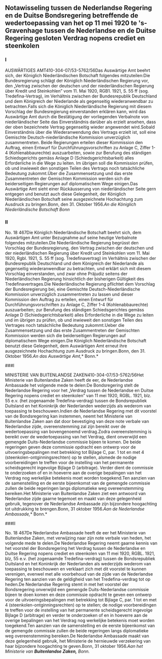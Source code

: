 <meta http-equiv='Content-Type' content='text/html; charset=utf-8' />

## Notawisseling tussen de Nederlandse Regering en de Duitse Bondsregering betreffende de wedertoepassing van het op 11 mei 1920 te 's-Gravenhage tussen de Nederlandse en de Duitse Regering gesloten Verdrag nopens crediet en steenkolen

### I  

AUSWÄRTIGES AMT410-304-07/53-5762/56Das Auswärtige Amt beehrt sich, der Königlich Niederländischen Botschaft folgendes mitzuteilen:Die Bundesregierung schlägt der Königlich Niederländischen Regierung vor, den „Vertrag zwischen der deutschen und der niederländischen Regierung über Kredit und Steinkohlen” vom 11. Mai 1920, RGB1. 1921, S. 55 ff (sog. Tredefina-Vertrag), im Verhältnis zwischen der Bundesrepublik Deutschland und dem Königreich der Niederlande als gegenseitig wiederanwendbar zu betrachten.Falls sich die Königlich Niederländische Regierung mit diesem Vorschlag der Bundesregierung einverstanden erklären kann, wird das Auswärtige Amt durch die Bestätigung der vorliegenden Verbalnote von niederländischer Seite das Einverständnis darüber als erzielt ansehen, dass der oben bezeichnete Vertrag gegenseitig wieder angewendet wird.Sobald Einverständnis über die Wiederanwendung des Vertrags erzielt ist, soll eine Gemischte Deutsch-niederländische Kommission unverzüglich zusammentreten. Beide Regierungen erteilen dieser Kommission den Auftrag, einen Entwurf für Durchführungsvorschriften zu Anlage C, Ziffer 1-4 (Kohlenabbaurechte) auszuarbeiten, sowie zur Berufung des ständigen Schiedsgerichts gemäss Anlage D (Schiedsgerichtsbarkeit) alles Erforderliche in die Wege zu leiten. Im übrigen soll die Kommission prüfen, ob und inwieweit den sonstigen Teilen des Vertrags noch tatsächliche Bedeutung zukommt.Über die Zusammensetzung und das erste Zusammentreten der Gemischten Kommission werden sich die beiderseitigen Regierungen auf diplomatischem Wege einigen.Das Auswärtige Amt sieht einer Rückäusserung von niederländischer Seite gern entgegen und benutzt auch diese Gelegenheit, der Königlich Niederländischen Botschaft seine ausgezeichnete Hochachtung zum Ausdruck zu bringen.Bonn, den 31. Oktober 1956.*An die* *Königlich Niederländische Botschaft* *Bonn*   

### II  

No. 18 467Die Königlich Niederländische Botschaft beehrt sich, dem Auswärtigen Amt unter Bezugnahme auf seine heutige Verbalnote folgendes mitzuteilen.Die Niederländische Regierung begrüsst den Vorschlag der Bundesregierung, den Vertrag zwischen der deutschen und der niederländischen Regierung über Kredit und Steinkohlen vom 11. Mai 1920, Rgbl. 1921, S. 55 ff (sog. Tredefinavertrag) im Verhältnis zwischen der Bundesrepublik Deutschland und dem Königreich der Niederlande als gegenseitig wiederanwendbar zu betrachten, und erklärt sich mit diesem Vorschlag einverstanden, und zwar ohne Präjudiz seitens der Niederländischen Regierung hinsichtlich der bisherigen Gültigkeit des Tredefinavertrages.Die Niederländische Regierung pflichtet dem Vorschlag der Bundesregierung bei, eine Gemischte Deutsch-Niederländische Kommission unverzüglich zusammentreten zu lassen und dieser Kommission den Auftrag zu erteilen, einen Entwurf für Durchführungsvorschriften zu Anlage C, Ziffer 1-4 (Kohlenabbaurechte) auszuarbeiten; zur Berufung des ständigen Schiedsgerichtes gemäss Anlage D (Schiedsgerichtsbarkeit) alles Erforderliche in die Wege zu leiten und im übrigen zu prüfen, ob und inwieweit den sonstigen Teilen des Vertrages noch tatsächliche Bedeutung zukommt.Ueber die Zusammensetzung und das erste Zusammentreten der Gemischten Kommission werden sich die beiderseitigen Regierungen auf diplomatischem Wege einigen.Die Königlich Niederländische Botschaft benutzt diese Gelegenheit, dem Auswärtigen Amt erneut ihre ausgezeichnete Hochachtung zum Ausdruck zu bringen.Bonn, den 31. Oktober 1956.*An das* *Auswärtige Amt,** Bonn.*   

###I 

MINISTERIE VAN BUITENLANDSE ZAKEN410-304-07/53-5762/56Het Ministerie van Buitenlandse Zaken heeft de eer, de Nederlandse Ambassade het volgende mede te delen:De Bondsregering stelt de Nederlandse Regering voor het „Verdrag tussen de Nederlandse en Duitse Regering nopens crediet en steenkolen” van 11 mei 1920, RGBL. 1921, blz. 55 e.v. (het zogenaamde Tredefina-verdrag) tussen de Bondsrepubliek Duitsland en het Koninkrijk der Nederlanden wederzijds als wederom van toepassing te beschouwen.Indien de Nederlandse Regering met dit voorstel van de Bondsregering kan instemmen, neemt het Ministerie van Buitenlandse Zaken aan dat door bevestiging van deze note verbale van Nederlandse zijde, overeenstemming zal zijn bereikt over de wedertoepassing van bovengenoemd verdrag.Zodra overeenstemming is bereikt over de wedertoepassing van het Verdrag, dient onverwijld een gemengde Duits-Nederlandse commissie bijeen te komen. De beide regeringen geven deze commissie opdracht een ontwerp voor de uitvoeringsbepalingen met betrekking tot Bijlage C, par. 1 tot en met 4 (steenkolen-ontginningsrechten) op te stellen, alsmede de nodige voorbereidingen te treffen voor de instelling van het permanente scheidsgerecht ingevolge Bijlage D (arbitrage). Verder dient de commissie te onderzoeken of en in hoeverre aan de overige bepalingen van het Verdrag nog werkelijke betekenis moet worden toegekend.Ten aanzien van de samenstelling en de eerste bijeenkomst van de gemengde commissie zullen de beide regeringen langs diplomatieke weg overeenstemming bereiken.Het Ministerie van Buitenlandse Zaken ziet een antwoord van Nederlandse zijde gaarne tegemoet en maakt van deze gelegenheid gebruik, tegenover de Nederlandse Ambassade zijn bijzondere hoogachting tot uitdrukking te brengen.Bonn, 31 oktober 1956.*Aan de Nederlandse Ambassade,** Bonn.*

###II 

No. 18 467De Nederlandse Ambassade heeft de eer het Ministerie van Buitenlandse Zaken, met verwijzing naar zijn note verbale van heden, het volgende mede te delen.De Nederlandse Regering neemt gaarne kennis van het voorstel der Bondsregering het Verdrag tussen de Nederlandse en Duitse Regering nopens crediet en steenkolen van 11 mei 1920, RGBL. 1921, blz, 55 e.v. (het zogenaamde Tredefina-verdrag) tussen de Bondsrepubliek Duitsland en het Koninkrijk der Nederlanden als wederzijds wederom van toepassing te beschouwen en verklaart zich met dit voorstel te kunnen verenigen, evenwel met alle voorbehoud van de zijde van de Nederlandse Regering ten aanzien van de geldigheid van het Tredefina-verdrag tot op heden.De Nederlandse Regering stemt in met het voorstel der Bondsregering onverwijld een gemengde Duits-Nederlandse commissie bijeen te doen komen en deze commissie opdracht te geven een ontwerp voor de uitvoeringsbepalingen met betrekking tot Bijlage C, par. 1 tot en met 4 (steenkolen-ontginningsrechten) op te stellen; de nodige voorbereidingen te treffen voor de instelling van het permanente scheidsgerecht ingevolge Bijlage D (arbitrage) en verder te onderzoeken of en in hoeverre aan de overige bepalingen van het Verdrag nog werkelijke betekenis moet worden toegekend.Ten aanzien van de samenstelling en de eerste bijeenkomst van de gemengde commissie zullen de beide regeringen langs diplomatieke weg overeenstemming bereiken.De Nederlandse Ambassade maakt van deze gelegenheid gebruik, het Ministerie de hernieuwde verzekering van haar bijzondere hoogachting te geven.Bonn, 31 oktober 1956.*Aan het Ministerie van **Buitenlandse Zaken,** Bonn.*
